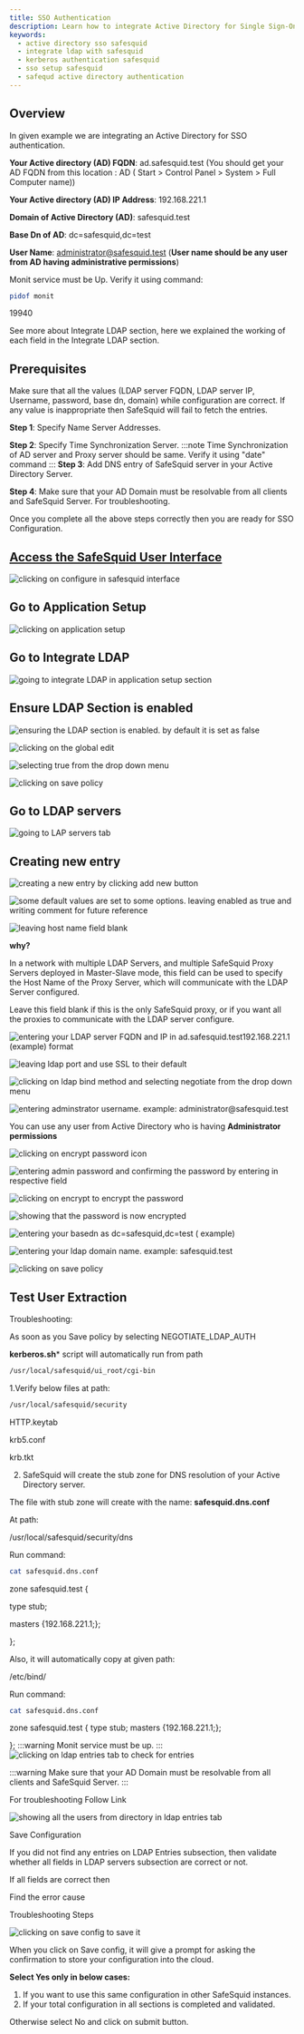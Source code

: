 ```yaml
---
title: SSO Authentication
description: Learn how to integrate Active Directory for Single Sign-On (SSO) authentication in SafeSquid, including configuring LDAP, verifying user extraction, and troubleshooting.
keywords:
  - active directory sso safesquid
  - integrate ldap with safesquid
  - kerberos authentication safesquid
  - sso setup safesquid
  - safequd active directory authentication
---
```


## Overview
In given example we are integrating an Active Directory for SSO authentication.

**Your Active directory (AD) FQDN**: ad.safesquid.test (You should get your AD FQDN from this location : AD ( Start > Control Panel > System > Full Computer name))

**Your Active directory (AD) IP Address**: 192.168.221.1

**Domain of Active Directory (AD)**: safesquid.test

**Base Dn of AD**: dc=safesquid,dc=test

**User Name**: administrator@safesquid.test (**User name should be any user from AD having administrative permissions**)

Monit service must be Up. 
Verify it using command:

```bash
pidof monit
```
19940

See more about Integrate LDAP section, here we explained the working of each field in the Integrate LDAP section.

## Prerequisites
Make sure that all the values (LDAP server FQDN, LDAP server IP, Username, password, base dn, domain) while configuration are correct. If any value is inappropriate then SafeSquid will fail to fetch the entries.

**Step 1**: Specify Name Server Addresses.

**Step 2**: Specify Time Synchronization Server. 
:::note
Time Synchronization of AD server and Proxy server should be same. Verify it using "date" command
:::
**Step 3**: Add DNS entry of SafeSquid server in your Active Directory Server. 

**Step 4**: Make sure that your AD Domain must be resolvable from all clients and SafeSquid Server. For troubleshooting.

Once you complete all the above steps correctly then you are ready for SSO Configuration.

## [Access the SafeSquid User Interface](/docs/08-SafeSquid%20Interface/Accessing%20the%20SafeSquid%20Interface.md)

![clicking on configure in safesquid interface](/img/How_To/Integrate_Active_Directory_For_SSO_Authentication/image1.webp)

## Go to Application Setup
![clicking on application setup](/img/How_To/Integrate_Active_Directory_For_SSO_Authentication/image2.webp)

## Go to Integrate LDAP
![going to integrate LDAP in application setup section](/img/How_To/Integrate_Active_Directory_For_SSO_Authentication/image3.webp)

## Ensure LDAP Section is enabled
![ensuring the LDAP section is enabled. by default it is set as false](/img/How_To/Integrate_Active_Directory_For_SSO_Authentication/image4.webp)

![clicking on the global edit ](/img/How_To/Integrate_Active_Directory_For_SSO_Authentication/image5.webp)

![selecting true from the drop down menu](/img/How_To/Integrate_Active_Directory_For_SSO_Authentication/image6.webp)

![clicking on save policy](/img/How_To/Integrate_Active_Directory_For_SSO_Authentication/image7.webp)

## Go to LDAP servers
![going to LAP servers tab](/img/How_To/Integrate_Active_Directory_For_SSO_Authentication/image8.webp)

## Creating new entry
![creating a new entry by clicking add new button](/img/How_To/Integrate_Active_Directory_For_SSO_Authentication/image9.webp)

![some default values are set to some options. leaving enabled as true and writing comment for future reference](/img/How_To/Integrate_Active_Directory_For_SSO_Authentication/image10.webp)

![leaving host name field blank](/img/How_To/Integrate_Active_Directory_For_SSO_Authentication/image11.webp)

**why?**

In a network with multiple LDAP Servers, and multiple SafeSquid Proxy Servers deployed in Master-Slave mode, this field can be used to specify the Host Name of the Proxy Server, which will communicate with the LDAP Server configured.

Leave this field blank if this is the only SafeSquid proxy, or if you want all the proxies to communicate with the LDAP server configure.

![entering your LDAP server FQDN and IP in ad.safesquid.test192.168.221.1 (example) format](/img/How_To/Integrate_Active_Directory_For_SSO_Authentication/image12.webp)

![leaving ldap port and use SSL to their default ](/img/How_To/Integrate_Active_Directory_For_SSO_Authentication/image13.webp)

![clicking on ldap bind method and selecting negotiate from the drop down menu](/img/How_To/Integrate_Active_Directory_For_SSO_Authentication/image14.webp)

![entering adminstrator username. example: administrator@safesquid.test](/img/How_To/Integrate_Active_Directory_For_SSO_Authentication/image15.webp)

You can use any user from Active Directory who is having **Administrator permissions**

![clicking on encrypt password icon](/img/How_To/Integrate_Active_Directory_For_SSO_Authentication/image16.webp)

![entering admin password and confirming the password by entering in respective field](/img/How_To/Integrate_Active_Directory_For_SSO_Authentication/image17.webp)

![clicking on encrypt to encrypt the password](/img/How_To/Integrate_Active_Directory_For_SSO_Authentication/image18.webp)

![showing that the password is now encrypted](/img/How_To/Integrate_Active_Directory_For_SSO_Authentication/image19.webp)

![entering your basedn as dc=safesquid,dc=test ( example)](/img/How_To/Integrate_Active_Directory_For_SSO_Authentication/image20.webp)

![entering your ldap domain name. example: safesquid.test](/img/How_To/Integrate_Active_Directory_For_SSO_Authentication/image21.webp)

![clicking on save policy](/img/How_To/Integrate_Active_Directory_For_SSO_Authentication/image22.webp)

## Test User Extraction
Troubleshooting:

As soon as you Save policy by selecting NEGOTIATE_LDAP_AUTH

**kerberos.sh*** script will automatically run from path
```bash
/usr/local/safesquid/ui_root/cgi-bin
```
1.Verify below files at path:
```bash
/usr/local/safesquid/security
```
HTTP.keytab

krb5.conf

krb.tkt

2. SafeSquid will create the stub zone for DNS resolution of your Active Directory server.

The file with stub zone will create with the name: **safesquid.dns.conf**

At path:

/usr/local/safesquid/security/dns

Run command:
```bash
cat safesquid.dns.conf
```
zone safesquid.test \{

type stub;

masters \{192.168.221.1;\};

\};

Also, it will automatically copy at given path:

/etc/bind/

Run command:
```bash
cat safesquid.dns.conf
```
zone safesquid.test \{
type stub;
masters \{192.168.221.1;\};

\};
:::warning
Monit service must be up.
:::
![clicking on ldap entries tab to check for entries](/img/How_To/Integrate_Active_Directory_For_SSO_Authentication/image23.webp)

:::warning
Make sure that your AD Domain must be resolvable from all clients and SafeSquid Server.
:::

For troubleshooting Follow Link

![showing all the users from directory in ldap entries tab](/img/How_To/Integrate_Active_Directory_For_SSO_Authentication/image24.webp)

Save Configuration

If you did not find any entries on LDAP Entries subsection, then validate whether all fields in LDAP servers subsection are correct or not.

If all fields are correct then

Find the error cause

Troubleshooting Steps

![clicking on save config to save it](/img/How_To/Integrate_Active_Directory_For_SSO_Authentication/image25.webp)

When you click on Save config, it will give a prompt for asking the confirmation to store your configuration into the cloud.

**Select Yes only in below cases:**

1. If you want to use this same configuration in other SafeSquid instances.
2. If your total configuration in all sections is completed and validated.

Otherwise select No and click on submit button.

